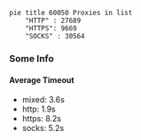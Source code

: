 
```mermaid
pie title 60050 Proxies in list
    "HTTP" : 27689
    "HTTPS": 9669
    "SOCKS" : 30564
```

### Some Info
#### Average Timeout

- mixed: 3.6s
- http: 1.9s
- https: 8.2s
- socks: 5.2s